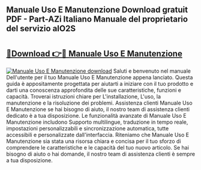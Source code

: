 ## Manuale Uso E Manutenzione Download gratuit PDF - Part-AZi Italiano Manuale del proprietario del servizio aIO2S

# <h2><a href="http://dfd4qi.blite.top/?on=Manuale+Uso+E+Manutenzione">🔗Download 👉🔴 Manuale Uso E Manutenzione</a></h2>

[![Manuale Uso E Manutenzione download](https://i.imgur.com/lujVjoI.png)](http://dfd4qi.blite.top/?on=Manuale+Uso+E+Manutenzione)
Saluti e benvenuto nel manuale Dell'utente per il tuo Manuale Uso E Manutenzione appena lanciato. Questa guida è appositamente progettata per aiutarti a iniziare con il tuo prodotto e darti una conoscenza approfondita delle sue caratteristiche, funzioni e capacità. Troverai istruzioni chiare per L'installazione, L'uso, la manutenzione e la risoluzione dei problemi. Assistenza clienti Manuale Uso E Manutenzione se hai bisogno di aiuto, il nostro team di assistenza clienti dedicato è a tua disposizione. Le funzionalità avanzate di Manuale Uso E Manutenzione includono Supporto multilingue, traduzione in tempo reale, impostazioni personalizzabili e sincronizzazione automatica, tutte accessibili e personalizzate dall'interfaccia. Riteniamo che Manuale Uso E Manutenzione sia stata una risorsa chiara e concisa per il tuo sforzo di comprendere le caratteristiche e le capacità del tuo nuovo articolo. Se hai bisogno di aiuto o hai domande, il nostro team di assistenza clienti è sempre a tua disposizione.
